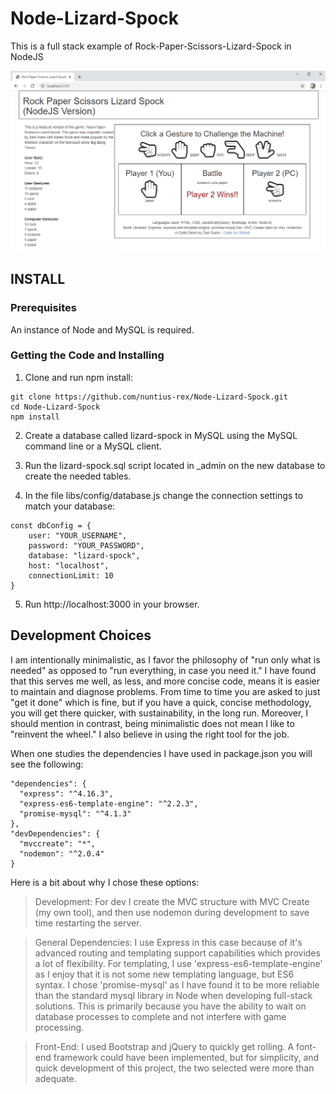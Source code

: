 # Node-Lizard-Spock

<p>This is a full stack example of Rock-Paper-Scissors-Lizard-Spock in NodeJS<p>

![Preview](/public/img/preview.png?raw=true "Preview")

## INSTALL

### Prerequisites

<p>An instance of Node and MySQL is required.</p>

### Getting the Code and Installing

1) Clone and run npm install:
```
git clone https://github.com/nuntius-rex/Node-Lizard-Spock.git
cd Node-Lizard-Spock
npm install
```
2) Create a database called lizard-spock in MySQL using the MySQL command line or a MySQL client.

3) Run the lizard-spock.sql script located in _admin on the new database to create the needed tables.

4) In the file libs/config/database.js change the connection settings to match your database:
```
const dbConfig = {
    user: "YOUR_USERNAME",
    password: "YOUR_PASSWORD",
    database: "lizard-spock",
    host: "localhost",
    connectionLimit: 10
}
```
5) Run http://localhost:3000 in your browser.

## Development Choices

<p>I am intentionally minimalistic, as I favor the philosophy of "run only what is needed" as opposed to "run everything, in case you need it." I have found that this serves me well, as less, and more concise code, means it is easier to maintain and diagnose problems. From time to time you are asked to just "get it done" which is fine, but if you have a quick, concise methodology, you will get there quicker, with sustainability, in the long run. Moreover, I should mention in contrast, being minimalistic does not mean I like to "reinvent the wheel." I also believe in using the right tool for the job. <p>

<p>When one studies the dependencies I have used in package.json you will see the following:</p>

```
"dependencies": {
  "express": "^4.16.3",
  "express-es6-template-engine": "^2.2.3",
  "promise-mysql": "^4.1.3"
},
"devDependencies": {
  "mvccreate": "*",
  "nodemon": "^2.0.4"
}
```

<p>Here is a bit about why I chose these options:</p>

>Development: For dev I create the MVC structure with MVC Create (my own tool), and then use nodemon during development to save time restarting the server.

>General Dependencies: I use Express in this case because of it's advanced routing and templating support capabilities which provides a lot of flexibility. For templating, I use 'express-es6-template-engine' as I enjoy that it is not some new templating language, but ES6 syntax. I chose 'promise-mysql' as I have found it to be more reliable than the standard mysql library in Node when developing full-stack solutions. This is primarily because you have the ability to wait on database processes to complete and not interfere with game processing.

>Front-End: I used Bootstrap and jQuery to quickly get rolling. A font-end framework could have been implemented, but for simplicity, and quick development of this project, the two selected were more than adequate.
